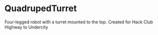 # QuadrupedTurret
Four-legged robot with a turret mounted to the top. Created for Hack Club Highway to Undercity
